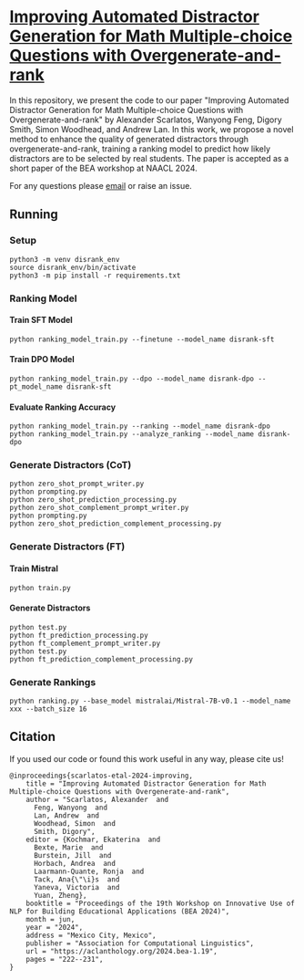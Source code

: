 # [Improving Automated Distractor Generation for Math Multiple-choice Questions with Overgenerate-and-rank](https://aclanthology.org/2024.bea-1.19/)

In this repository, we present the code to our paper "Improving Automated Distractor Generation for Math Multiple-choice Questions with Overgenerate-and-rank" by Alexander Scarlatos, Wanyong Feng, Digory Smith, Simon Woodhead, and Andrew Lan. In this work, we propose a novel method to enhance the quality of generated distractors through overgenerate-and-rank, training a ranking model to predict how likely distractors are to be selected by real students. The paper is accepted as a short paper of the BEA workshop at NAACL 2024.

For any questions please [email](mailto:wanyongfeng@umass.edu) or raise an issue.

## Running

### Setup
```
python3 -m venv disrank_env
source disrank_env/bin/activate
python3 -m pip install -r requirements.txt
```

### Ranking Model
#### Train SFT Model
```
python ranking_model_train.py --finetune --model_name disrank-sft
```

#### Train DPO Model
```
python ranking_model_train.py --dpo --model_name disrank-dpo --pt_model_name disrank-sft
```

#### Evaluate Ranking Accuracy
```
python ranking_model_train.py --ranking --model_name disrank-dpo
python ranking_model_train.py --analyze_ranking --model_name disrank-dpo
```

### Generate Distractors (CoT)
```
python zero_shot_prompt_writer.py
python prompting.py
python zero_shot_prediction_processing.py
python zero_shot_complement_prompt_writer.py
python prompting.py
python zero_shot_prediction_complement_processing.py
```

### Generate Distractors (FT)
#### Train Mistral
```
python train.py
```
#### Generate Distractors
```
python test.py
python ft_prediction_processing.py
python ft_complement_prompt_writer.py
python test.py
python ft_prediction_complement_processing.py
```

### Generate Rankings
```
python ranking.py --base_model mistralai/Mistral-7B-v0.1 --model_name xxx --batch_size 16
```

## Citation
If you used our code or found this work useful in any way, please cite us!
```
@inproceedings{scarlatos-etal-2024-improving,
    title = "Improving Automated Distractor Generation for Math Multiple-choice Questions with Overgenerate-and-rank",
    author = "Scarlatos, Alexander  and
      Feng, Wanyong  and
      Lan, Andrew  and
      Woodhead, Simon  and
      Smith, Digory",
    editor = {Kochmar, Ekaterina  and
      Bexte, Marie  and
      Burstein, Jill  and
      Horbach, Andrea  and
      Laarmann-Quante, Ronja  and
      Tack, Ana{\"\i}s  and
      Yaneva, Victoria  and
      Yuan, Zheng},
    booktitle = "Proceedings of the 19th Workshop on Innovative Use of NLP for Building Educational Applications (BEA 2024)",
    month = jun,
    year = "2024",
    address = "Mexico City, Mexico",
    publisher = "Association for Computational Linguistics",
    url = "https://aclanthology.org/2024.bea-1.19",
    pages = "222--231",
}
```
